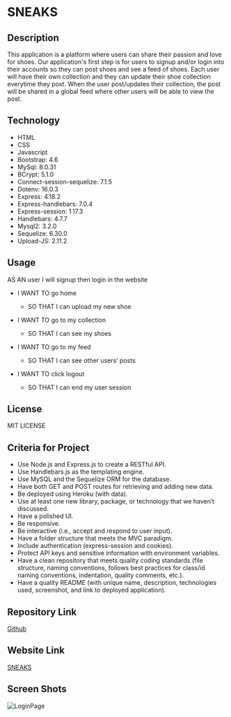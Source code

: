 # SNEAKS

## Description

This application is a platform where users can share their passion and love for shoes. Our application's first step is for users to signup and/or login into their accounts so they can post shoes and see a feed of shoes. Each user will have their own collection and they can update their shoe collection everytime they post. When the user post/updates their collection, the post will be shared in a global feed where other users will be able to view the post. 

## Technology 

- HTML
- CSS
- Javascript
- Bootstrap: 4.6
- MySql: 8.0.31
- BCrypt: 5.1.0
- Connect-session-sequelize: 7.1.5
- Dotenv: 16.0.3
- Express: 4.18.2
- Express-handlebars: 7.0.4
- Express-session: 1.17.3
- Handlebars: 4.7.7
- Mysql2: 3.2.0
- Sequelize: 6.30.0
- Upload-JS: 2.11.2


## Usage

AS AN user I will signup then login in the website 

- I WANT TO go home 
  - SO THAT I can upload my new shoe 

- I WANT TO go to my collection 
  - SO THAT I can see my shoes 

- I WANT TO go to my feed 
  - SO THAT I can see other users’ posts 

- I WANT TO click logout 
  - SO THAT I can end my user session 


## License

MIT LICENSE


## Criteria for Project

- Use Node.js and Express.js to create a RESTful API.
- Use Handlebars.js as the templating engine.
- Use MySQL and the Sequelize ORM for the database.
- Have both GET and POST routes for retrieving and adding new data.
- Be deployed using Heroku (with data).
- Use at least one new library, package, or technology that we haven’t discussed.
- Have a polished UI.
- Be responsive.
- Be interactive (i.e., accept and respond to user input).
- Have a folder structure that meets the MVC paradigm.
- Include authentication (express-session and cookies).
- Protect API keys and sensitive information with environment variables.
- Have a clean repository that meets quality coding standards (file structure, naming conventions, follows best practices for class/id naming conventions, indentation, quality comments, etc.).
- Have a quality README (with unique name, description, technologies used, screenshot, and link to deployed application).


## Repository Link

[Github](https://github.com/Quailll/project-2)

## Website Link

[SNEAKS](https://fathomless-lake-56395.herokuapp.com/)

## Screen Shots
![LoginPage](Login.png)
